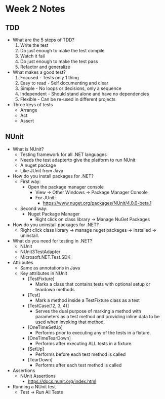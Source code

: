 # Week 2 Notes
## TDD
- What are the 5 steps of TDD?
    1. Write the test
    2. Do just enough to make the test compile
    3. Watch it fail
    4. Do just enough to make the test pass
    5. Refactor and generalize
- What makes a good test?
    1. Focused - Tests only 1 thing
    2. Easy to read - Self documenting and clear
    3. Simple - No loops or decisions, only a sequence
    4. Independent - Should stand alone and have no dependencies
    5. Flexible - Can be re-used in different projects
- Three keys of tests
    - Arrange
    - Act
    - Assert
## NUnit
- What is NUnit?
    - Testing framework for all .NET languages
    - Needs the test adapterto give the platform to run NUnit
    - A nuget package
    - Like JUnit from Java
- How do you install packages for .NET?
    - First way:
        - Open the package manager console
            - View -> Other Windows -> Package Manager Console
            - For JUnit:
                - https://www.nuget.org/packages/NUnit/4.0.0-beta.1
    - Second way:
        - Nuget Package Manager
            - Right click on class library -> Manage NuGet Packages
- How do you uninstall packages for .NET?
    - Right click class library -> manage nuget packages -> installed -> uninstall.
- What do you need for testing in .NET?
    - NUnit
    - NUnit3TestAdapter
    - Microsoft.NET.Test.SDK
- Attributes
    - Same as annotations in Java
    - Key attributes in NUnit
        - [TestFixture]
            - Marks a class that contains tests with optional setup or teardown methods
        - [Test]
            - Mark a method inside a TestFixture class as a test
        - [TestCase(12, 3, 4)]
            - Serves the dual purpose of marking a method with parameters as a test method and providing inline data to be used when invoking that method.
        - [OneTimeSetUp]    
            - Performs prior to executing any of the tests in a fixture.
        - [OneTimeTearDown]
            - Performs after executing ALL tests in a fixture.
        - [SetUp]
            - Performs before each test method is called
        - [TearDown]
            - Performs after each test method is called
- Assertions
    - NUnit Assertions
        - https://docs.nunit.org/index.html
- Running a NUnit test
    - Test -> Run All Tests